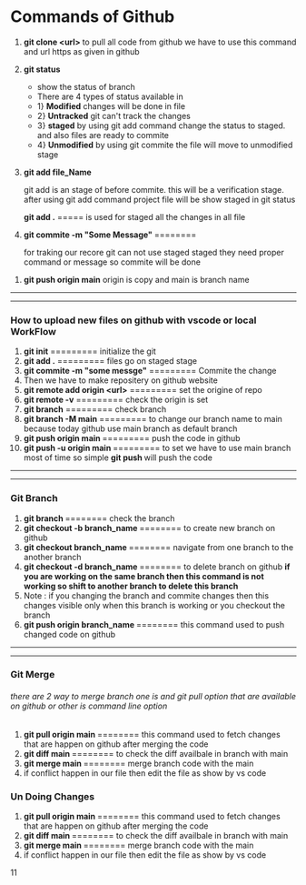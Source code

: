 <h1>Commands of Github</h1>

<ol>
  <li><p><strong>git clone <<url>url> </strong> to pull all code from github we have to use this command and url https as given in github </p></li>
  <li><p><strong>git status </strong>  </p>
  <ul>
    <li>show the status of branch</li>
    <li>There are 4 types of status available in </li>
     <li>1} <strong>Modified</strong> changes will be done in file</li>
     <li>2} <strong>Untracked</strong> git can't track the changes</li>
     <li>3} <strong>staged</strong> by using git add command change the status to staged. and also files are ready to commite </li>
     <li>4} <strong>Unmodified</strong> by using git commite the file will move to unmodified stage </li>
  </ul>
  </li>
     <li><p><strong>git add file_Name </strong> </p>
    <p> git add is an stage of before commite. this will be a verification stage. after using git add command project file will be show staged in git status </p>
     <p><strong>git add .</strong> ===== is used for staged all the changes in all file</p>
     </li>
     <li><p><strong>git commite -m "Some Message"  </strong> ========   </p>
    <p>for traking our recore git can not use staged staged they need proper command or message so commite will be done</p>
     </li>
</ol>

<ol>
  <li><strong>git push origin main</strong> origin is copy and main is branch name</li>
</ol>


<hr>
<hr>
<h3>How to upload new files on github with vscode or local WorkFlow</h3>
<ol>
  <li><strong>git init</strong> =========  initialize the git </li>
   <li><strong>git add .</strong> =========  files go on staged stage </li>
   <li><strong>git commite -m "some messge"</strong> =========  Commite the change </li>
   <li>Then we have to make repositery on github website</li>
   <li><strong>git remote add origin <<url>url></strong> =========  set the origine of repo </li>
   <li><strong>git remote -v</strong> =========  check the origin is set </li>
   <li><strong>git branch</strong> =========  check branch </li>
   <li><strong>git branch -M main</strong> =========  to change our branch name to main because today github use main branch as default branch </li>
   <li><strong>git push origin main </strong> =========  push the code in github </li>
   <li><strong>git push -u origin main </strong> =========  to set we have to use main branch most of time so simple <strong> git push </strong> will push the code </li>
   
</ol>


<hr>
<hr>
<h3>Git Branch</h3>
<ol>
  <li><strong>git branch </strong> ======== check the branch</li>
  <li><strong>git checkout -b branch_name </strong> ======== to create new branch on github </li>
  <li><strong>git checkout branch_name </strong> ======== navigate from one branch to the another branch </li>
   <li><strong>git checkout -d branch_name </strong> ======== to delete branch on github <strong>if you are working on the same branch then this command is not working so shift to another branch to delete this branch</strong> </li>
   <li>Note : if you changing the branch and commite changes then this changes visible only when this branch is working or you checkout the branch </li>
    <li><strong>git push origin branch_name  </strong> ======== this command used to push changed code on github </li>
  
  
</ol>

<hr>
<hr>

<h3>Git Merge</h3>
<h6> there are 2 way to merge branch one is and git pull option that are available on github or other is command line option</h6>

<ol>
  <li><strong>git pull origin main </strong> ======== this command used to fetch changes that are happen on github after merging the code </li>
  <li><strong>git diff main </strong> ======== to check the diff availbale in branch with main </li>
  <li><strong>git merge main </strong> ======== merge branch code with the main </li>
  <li>if conflict happen in our file then edit the file as show by vs code </li>
  
  
</ol>


<h3>Un Doing Changes </h3>

<ol>
  <li><strong>git pull origin main </strong> ======== this command used to fetch changes that are happen on github after merging the code </li>
  <li><strong>git diff main </strong> ======== to check the diff availbale in branch with main </li>
  <li><strong>git merge main </strong> ======== merge branch code with the main </li>
  <li>if conflict happen in our file then edit the file as show by vs code </li>
  
  
</ol>

11
